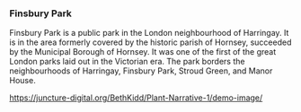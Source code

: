 <peram ve-config
title="Finsbury Park"
author="Beth Kidd"
banner="https://upload.wikimedia.org/wikipedia/commons/1/1e/Finsbury_Park_-_geograph.org.uk_-_681145.jpg"
layout="vertical">

### Finsbury Park

Finsbury Park is a public park in the London neighbourhood of Harringay. It is in the area formerly covered by the historic parish of Hornsey, succeeded by the Municipal Borough of Hornsey. It was one of the first of the great London parks laid out in the Victorian era. The park borders the neighbourhoods of Harringay, Finsbury Park, Stroud Green, and Manor House.
<param ve-image 
url="https://upload.wikimedia.org/wikipedia/commons/a/ad/Bernini%27s_Apollo_and_Daphne_statue.jpg"
label="Apollo and Daphne" 
description="sculpture by Gian Lorenzo Bernini"
license="CC BY-SA 4.0">

https://juncture-digital.org/BethKidd/Plant-Narrative-1/demo-image/

